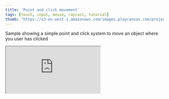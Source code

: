 ```yaml
---
title: 'Point and click movement'
tags: [touch, input, mouse, raycast, tutorial]
thumb: "https://s3-eu-west-1.amazonaws.com/images.playcanvas.com/projects/12/461494/9F45F6-image-75.jpg"
---
```


Sample showing a simple point and click system to move an object where you user has clicked

<div className="iframe-container">
    <iframe src="https://playcanv.as/p/RQAovNH6/" title="Point and click movement" allow="camera; microphone; xr-spatial-tracking; fullscreen" allowfullscreen></iframe>
</div>

